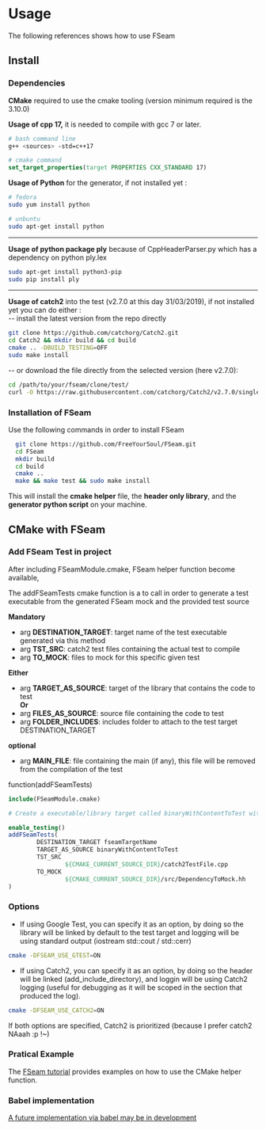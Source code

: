 <a id="top"></a>
# Usage 

The following references shows how to use FSeam

## Install

### Dependencies

**CMake** required to use the cmake tooling (version minimum required is the 3.10.0)

**Usage of cpp 17,** it is needed to compile with gcc 7 or later.  
``` bash
# bash command line
g++ <sources> -std=c++17
```
```cmake
# cmake command
set_target_properties(target PROPERTIES CXX_STANDARD 17)
```

**Usage of Python** for the generator, if not installed yet :
```Bash
# fedora
sudo yum install python

# unbuntu
sudo apt-get install python
```
 
---

**Usage of python package ply** because of CppHeaderParser.py which has a dependency on python ply.lex
```bash
sudo apt-get install python3-pip
sudo pip install ply
```  
 
---
**Usage of catch2** into the test (v2.7.0 at this day 31/03/2019), if not installed yet you can do either :   
-- install the latest version from the repo directly
```Bash
git clone https://github.com/catchorg/Catch2.git
cd Catch2 && mkdir build && cd build
cmake .. -DBUILD_TESTING=OFF
sudo make install
```
   --  or download the file directly from the selected version (here v2.7.0):
```Bash
cd /path/to/your/fseam/clone/test/
curl -O https://raw.githubusercontent.com/catchorg/Catch2/v2.7.0/single_include/catch2/catch.hpp
```
  
### Installation of FSeam
Use the following commands in order to install FSeam
```Bash
  git clone https://github.com/FreeYourSoul/FSeam.git  
  cd FSeam  
  mkdir build  
  cd build  
  cmake ..  
  make && make test && sudo make install
```
This will install the **cmake helper** file, the **header only library**, and the **generator python script** on your machine.

## CMake with FSeam

### Add FSeam Test in project

After including FSeamModule.cmake, FSeam helper function become available, 

The addFSeamTests cmake function is a to call in order to generate a test executable from the generated FSeam mock and the provided test source

**Mandatory**
* arg **DESTINATION_TARGET**: target name of the test executable generated via this method  
* arg **TST_SRC**: catch2 test files containing the actual test to compile  
* arg **TO_MOCK**: files to mock for this specific given test  

**Either**  
* arg **TARGET_AS_SOURCE**: target of the library that contains the code to test  
**Or**
* arg **FILES_AS_SOURCE**: source file containing the code to test  
* arg **FOLDER_INCLUDES**: includes folder to attach to the test target DESTINATION_TARGET

**optional**
* arg **MAIN_FILE**: file containing the main (if any), this file will be removed from the compilation of the test  


function(addFSeamTests)
```CMake
include(FSeamModule.cmake)

# Create a executable/library target called binaryWithContentToTest with the code you want to test 

enable_testing()
addFSeamTests(
        DESTINATION_TARGET fseamTargetName
        TARGET_AS_SOURCE binaryWithContentToTest
        TST_SRC 
                ${CMAKE_CURRENT_SOURCE_DIR}/catch2TestFile.cpp          #Or any other framework
        TO_MOCK
                ${CMAKE_CURRENT_SOURCE_DIR}/src/DependencyToMock.hh     #Give header to mock
)
``` 

### Options
* If using Google Test, you can specify it as an option, by doing so the library will be linked by default to the test target and logging will be using standard output (iostream std::cout / std::cerr)
```bash
cmake -DFSEAM_USE_GTEST=ON
```
* If using Catch2, you can specify it as an option, by doing so the header will be linked (add_include_directory), and loggin will be using Catch2 logging (useful for debugging as it will be scoped in the section that produced the log).
```bash
cmake -DFSEAM_USE_CATCH2=ON
```

If both options are specified, Catch2 is prioritized (because I prefer catch2 NAaah :p !~)

### Pratical Example

The [FSeam tutorial](http://freeyoursoul.online/fseam-a-mocking-framework-that-requires-no-change-in-code-part-2/) provides examples on how to use the CMake helper function.

### Babel implementation

[A future implementation via babel may be in development](future.md#v110)